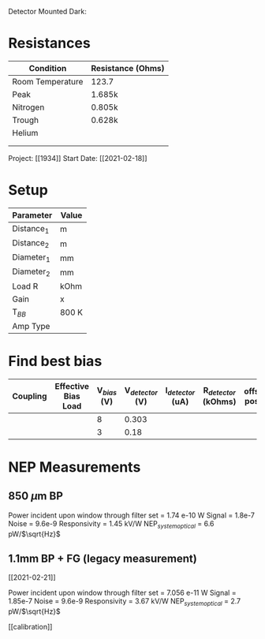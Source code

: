 Detector Mounted Dark:

# Resistances 

| Condition        | Resistance (Ohms) |
| ---------------- | ----------------- |
| Room Temperature | 123.7             |
| Peak             | 1.685k            |
| Nitrogen         | 0.805k            |
| Trough           | 0.628k                  |
| Helium           |                   |
|                  |                   |
|                  |                   |


Project: [[1934]]
Start Date: [[2021-02-18]]

# Setup

| Parameter      | Value |
| -------------- | ----- |
| Distance$_{1}$ | m     |
| Distance$_{2}$ | m     |
| Diameter$_{1}$ | mm    |
| Diameter$_{2}$ | mm    |
| Load R         | kOhm  |
| Gain           | x     |
| T$_{BB}$       | 800 K |
| Amp Type       |       | 


# Find best bias

| Coupling | Effective Bias Load | V$_{bias}$ (V) | V$_{detector}$ (V) | I$_{detector}$ (uA) | R$_{detector}$ (kOhms) | offset posn. | 2mm Broad Signal | 50 kHz Noise | V$_{offset}$ | S:N | micro |
| -------- | ------------------- | -------------- | ------------------ | ------------------- | ---------------------- | ------------ | ---------------- | ------------ | ------------ | --- | ----- |
|          |                     | 8              | 0.303              |                     |                        |              |                  | 20N          |              |     |       |
|          |                     | 3              | 0.18               |                     |                        |              |                  |              |              |     |       |
<!-- TBLFM: $11=($8/$9);%.2f -->
<!-- TBLFM: $5=(($3/$2)/$12);%.2f -->
<!-- TBLFM: $6=(($4/($5*$12))/1000);%.2f -->

# NEP Measurements

## 850 $\mu$m BP

Power incident upon window through filter set = 1.74 e-10 W
Signal = 1.8e-7
Noise = 9.6e-9
Responsivity = 1.45 kV/W
NEP$_{system optical}$ = 6.6 pW/$\sqrt{Hz}$

## 1.1mm BP + FG (legacy measurement)

[[2021-02-21]]

Power incident upon window through filter set = 7.056 e-11 W
Signal = 1.85e-7
Noise = 9.6e-9
Responsivity = 3.67 kV/W
NEP$_{system optical}$ = 2.7 pW/$\sqrt{Hz}$


[[calibration]]




